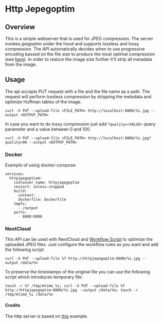 # Http Jepegoptim

## Overview
This is a simple webserver that is used for JPEG compression. The server invokes jpegoptim under the hood and supports lossless and lossy compression.
The API automatically decides when to use progressive encoding bassed on the file size to produce the most optimal compression (see [here](https://superuser.com/questions/379404/what-is-the-difference-between-progressive-and-optimized-jpegs-in-photostop/897512#897512)).
In order to reduce the image size further it'll strip all metadata from the image.

## Usage
The api accepts PUT request with a file and the file name as a path. The request will perform lossless compression by stripping the metadata and optimize Huffman tables of the image.
```
curl -X PUT --upload-file <FILE_PATH> http://localhost:8000/%i.jpg --output <OUTPUT_PATH>
```

In case you want to do lossy compression just add `?quality=<VALUE>` query parameter and a value between 0 and 100.
```
curl -X PUT --upload-file <FILE_PATH> http://localhost:8000/%i.jpg?quality=90 --output <OUTPUT_PATH>
```

### Docker
Example of using docker-compose:
```
services:
  httpjpegoptiom:
    container_name: httpjepegoptim
    restart: unless-stopped
    build:
      context: .
      dockerfile: Dockerfile
    tmpfs:
      - /output
    ports:
      - 8000:8000
```

### NextCloud
This API can be used with NextCloud and [Workflow Script](https://github.com/nextcloud/workflow_script) to optimize the uploaded JPEG files. Just configure the workflow rules as you want and add the following script:
```
curl -X PUT --upload-file %f http://httpjepegoptim:8000/%i.jpg --output /data/%n
```

To preserve the timestamps of the original file you can use the following script which introduces temporary file:
```
touch -r %f /tmp/mtime_%i; curl -X PUT --upload-file %f http://httpjepegoptim:8000/%i.jpg --output /data/%n; touch -r /tmp/mtime_%i /data/%n
```

#### Credits
The http server is based on [this](https://gist.github.com/darkr4y/761d7536100d2124f5d0db36d4890109) example.